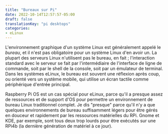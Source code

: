 ```yaml
---
title: "Bureaux sur Pi"
date: 2022-10-14T12:57:57-05:00
draft: false 
translationKey: "pi desktops"
categories:
- eLinux
---
```


L'environnement graphique d'un système Linux est généralement appelé le _bureau_, et il n'est pas obligatoire pour un système Linux d'en avoir un. La plupart des serveurs Linux n'utilisent pas le bureau, en fait ; l'interaction standard avec le serveur se fait par l'intermédiaire de l'interface de ligne de commande, soit par le shell de la console, soit par un émulateur de terminal. Dans les systèmes eLinux, le bureau est souvent une réflexion après coup, ou orienté vers un système mobile, qui utilise un écran tactile comme périphérique d'entrée principal.

Raspberry Pi OS est un cas spécial pour eLinux, parce qu'il a presque assez de ressources et de support d'OS pour permettre un environnement de bureau Linux traditionnel complet. Je dis "presque" parce qu'il n'y a que quelques environnements de bureau suffisamment légers pour être gérés en douceur et rapidement par les ressources matérielles du RPi. Gnome et KDE, par exemple, sont tous deux trop lourds pour être exécutés sur une RPi4b (la dernière génération de matériel à ce jour).
